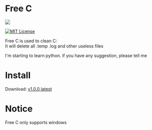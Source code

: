 # Free C

[![](https://starry-trace-sky-moe-counter.vercel.app/get/@freec?theme=gelbooru-h)](https://github.com/StarrySky-skyler/FreeC)

[![MIT License](https://img.shields.io/badge/LICENSE-MIT-green.svg?style=for-the-badge)](https://github.com/StarrySky-skyler/FreeC/blob/main/LICENSE)

Free C is used to clean C:\
It will delete all .temp .log and other useless files

I'm starting to learn python. if you have any suggestion, please tell me

# Install

Download:
[v1.0.0 latest](https://github.com/StarrySky-skyler/FreeC/releases/download/v1.0.0/FreeC.exe)

# Notice

Free C only supports windows
